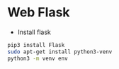 # Web Flask

* Install flask

```bash
pip3 install Flask
sudo apt-get install python3-venv
python3 -m venv env
```
